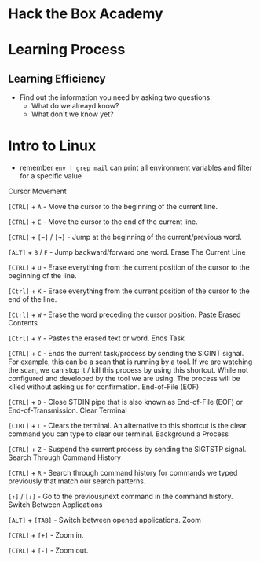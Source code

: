 # Hack the Box Academy

# Learning Process
## Learning Efficiency
- Find out the information you need by asking two questions:
    - What do we alreayd know?
    - What don't we know yet?

# Intro to Linux
- remember `env | grep mail` can print all environment variables and filter for a specific value

Cursor Movement

`[CTRL]` + `A` - Move the cursor to the beginning of the current line.

`[CTRL]` + `E` - Move the cursor to the end of the current line.

`[CTRL]` + `[←]` / `[→]` - Jump at the beginning of the current/previous word.

`[ALT]` + `B` / `F` - Jump backward/forward one word.
Erase The Current Line

`[CTRL]` + `U` - Erase everything from the current position of the cursor to the beginning of the line.

`[Ctrl]` + `K` - Erase everything from the current position of the cursor to the end of the line.

`[Ctrl]` + `W` - Erase the word preceding the cursor position.
Paste Erased Contents

`[Ctrl]` + `Y` - Pastes the erased text or word.
Ends Task

`[CTRL]` + `C` - Ends the current task/process by sending the SIGINT signal. For example, this can be a scan that is running by a tool. If we are watching the scan, we can stop it / kill this process by using this shortcut. While not configured and developed by the tool we are using. The process will be killed without asking us for confirmation.
End-of-File (EOF)

`[CTRL]` + `D` - Close STDIN pipe that is also known as End-of-File (EOF) or End-of-Transmission.
Clear Terminal

`[CTRL]` + `L` - Clears the terminal. An alternative to this shortcut is the clear command you can type to clear our terminal.
Background a Process

`[CTRL]` + `Z` - Suspend the current process by sending the SIGTSTP signal.
Search Through Command History

`[CTRL]` + `R` - Search through command history for commands we typed previously that match our search patterns.

`[↑]` / `[↓]` - Go to the previous/next command in the command history.
Switch Between Applications

`[ALT]` + `[TAB]` - Switch between opened applications.
Zoom

`[CTRL]` + `[+]` - Zoom in.

`[CTRL]` + `[-]` - Zoom out.
